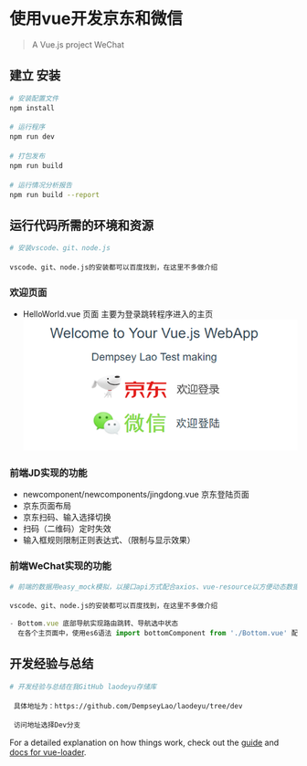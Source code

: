# 使用vue开发京东和微信

> A Vue.js project WeChat

## 建立 安装

``` bash
# 安装配置文件
npm install

# 运行程序
npm run dev

# 打包发布
npm run build

# 运行情况分析报告
npm run build --report
```
## 运行代码所需的环境和资源

``` bash
# 安装vscode、git、node.js

vscode、git、node.js的安装都可以百度找到，在这里不多做介绍


```
### 欢迎页面
- HelloWorld.vue 页面 主要为登录跳转程序进入的主页
![Image text](https://raw.githubusercontent.com/DempseyLao/pictures/master/index.png)

### 前端JD实现的功能
- newcomponent/newcomponents/jingdong.vue 京东登陆页面
- 京东页面布局
- 京东扫码、输入选择切换
- 扫码（二维码）定时失效
- 输入框规则限制正则表达式、（限制与显示效果）
### 前端WeChat实现的功能
``` bash
# 前端的数据用easy_mock模拟，以接口api方式配合axios、vue-resource以方便动态数据获取和动态功能实现

vscode、git、node.js的安装都可以百度找到，在这里不多做介绍

```
``` js
- Bottom.vue 底部导航实现路由跳转、导航选中状态 
  在各个主页面中，使用es6语法 import bottomComponent from './Bottom.vue' 配合引用共同组件

``` 

## 开发经验与总结

``` bash
# 开发经验与总结在我GitHub laodeyu存储库

 具体地址为：https://github.com/DempseyLao/laodeyu/tree/dev
 
 访问地址选择Dev分支

```
For a detailed explanation on how things work, check out the [guide](http://vuejs-templates.github.io/webpack/) and [docs for vue-loader](http://vuejs.github.io/vue-loader).
